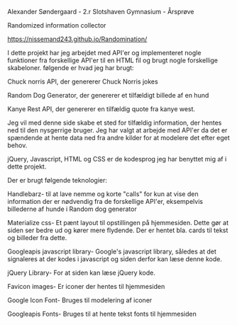 Alexander Søndergaard - 2.r Slotshaven Gymnasium - Årsprøve

Randomized information collector

https://nissemand243.github.io/Randomination/

I dette projekt har jeg arbejdet med API'er og implementeret nogle funktioner fra forskellige API'er til en HTML fil og brugt nogle forskellige skabeloner. følgende er hvad jeg har brugt:

Chuck norris API, der genererer Chuck Norris jokes

Random Dog Generator, der genererer et tilfældigt billede af en hund

Kanye Rest API, der genererer en tilfældig quote fra kanye west.

Jeg vil med denne side skabe et sted for tilfældig information, der hentes ned til den nysgerrige bruger. Jeg har valgt at arbejde med API'er da det er spændende at hente data ned fra andre kilder for at modelere det efter eget behov.

jQuery, Javascript, HTML og CSS er de kodesprog jeg har benyttet mig af i dette projekt.

Der er brugt følgende teknologier:

Handlebarz-
til at lave nemme og korte "calls" for kun at vise den information der er nødvendig fra de forskellige API'er, eksempelvis billederne af hunde i Random dog generator

Materialize css-
Et pænt layout til opstillingen på hjemmesiden. Dette gør at siden ser bedre ud og kører mere flydende. Der er hentet bla. cards til tekst og billeder fra dette.

Googleapis javascript library-
Google's javascript library, således at det signaleres at der kodes i javascript og siden derfor kan læse denne kode.

jQuery Library-
For at siden kan læse jQuery kode.

Favicon images-
Er iconer der hentes til hjemmesiden

Google Icon Font-
Bruges til modelering af iconer

Googleapis Fonts-
Bruges til at hente tekst fonts til hjemmesiden

